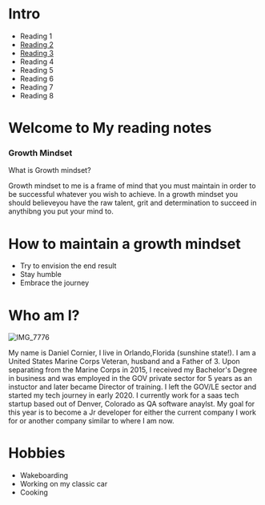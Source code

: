 # Intro

- Reading 1
- [Reading 2](codersComputer.md)
- [Reading 3](revisions.md)
- Reading 4
- Reading 5
- Reading 6
- Reading 7
- Reading 8









# Welcome to My reading notes 

### Growth Mindset 



What is Growth mindset?

Growth mindset to me is a frame of mind that you must maintain in order to be successful whatever you wish to achieve. In a growth mindset you should believeyou have the raw talent, grit and determination to succeed in anythibng you put your mind to. 
# How to maintain a growth mindset


- Try to envision the end result 
- Stay humble 
- Embrace the journey

# Who am I?

![IMG_7776](https://user-images.githubusercontent.com/84033854/132449320-6ac746df-f180-4c15-9c4b-2d822938b111.JPG)

My name is Daniel Cornier, I live in Orlando,Florida (sunshine state!). I am a United States Marine Corps Veteran, husband and a Father of 3. Upon separating from the Marine Corps in 2015, I received my Bachelor's Degree in business and was employed in the GOV private sector for 5 years as an instuctor and later became Director of training. I left the GOV/LE sector and started my tech journey in early 2020. I currently work for a saas tech startup based out of Denver, Colorado as QA software anaylst. My goal for this year is to become a Jr developer for either the current company I work for or another company similar to where I am now.

# Hobbies 
- Wakeboarding 
- Working on my classic car 
- Cooking 
